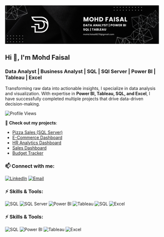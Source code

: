![Logo](https://github.com/Mohd-Faisal8081/Mohd-Faisal8081/blob/main/Mohd%20Faisal.png)

## Hi 👋, I'm Mohd Faisal
### Data Analyst | Business Analyst | SQL | SQl Server | Power BI | Tableau | Excel 

Transforming raw data into actionable insights, I specialize in data analysis and visualization. With expertise in **Power BI, Tableau, SQL, and Excel**, I have successfully completed multiple projects that drive data-driven decision-making.

![Profile Views](https://komarev.com/ghpvc/?username=Mohd-Faisal8081&color=blue)

🔹 **Check out my projects**:  
- [Pizza Sales (SQL Server)](https://github.com/Mohd-Faisal8081/Pizza_Sales)
- [E-Commerce Dashboard](https://github.com/Mohd-Faisal8081/E-Commerce-Dashboard)
- [HR Analytics Dashboard](https://github.com/Mohd-Faisal8081/HR-Analytics-Dashboard)
- [Sales Dashboard](https://github.com/Mohd-Faisal8081/Sales-Dashboard)
- [Budget Tracker](https://github.com/Mohd-Faisal8081/Budget-Tracker-Excel)

### 📫 Connect with me:  
[![LinkedIn](https://img.shields.io/badge/LinkedIn-0A66C2?style=for-the-badge&logo=linkedin&logoColor=white)](https://www.linkedin.com/in/mohdfaisal-data-analyst)
[![Email](https://img.shields.io/badge/Email-D14836?style=for-the-badge&logo=gmail&logoColor=white)](mailto:mohd.faisal8278@gmail.com)

### ⚡ Skills & Tools:
![SQL](https://img.shields.io/badge/SQL-?style=for-the-badge&logo=sqlite&logoColor=white)
![SQL Server](https://img.shields.io/badge/SQL%20Server-CC2927?style=for-the-badge&logo=microsoftsqlserver&logoColor=white)
![Power BI](https://img.shields.io/badge/Power%20BI-F2C811?style=for-the-badge&logo=powerbi&logoColor=black)
![Tableau](https://img.shields.io/badge/Tableau-E97627?style=for-the-badge&logo=tableau&logoColor=white)
![SQL](https://img.shields.io/badge/SQL-4479A1?style=for-the-badge&logo=mysql&logoColor=white)
![Excel](https://img.shields.io/badge/Excel-217346?style=for-the-badge&logo=microsoft-excel&logoColor=white)

### ⚡ Skills & Tools:
![SQL](https://img.shields.io/badge/SQL-4479A1?style=for-the-badge&logo=sqlite&logoColor=white)
![Power BI](https://img.shields.io/badge/Power%20BI-F2C811?style=for-the-badge&logo=powerbi&logoColor=black)
![Tableau](https://img.shields.io/badge/Tableau-E97627?style=for-the-badge&logo=tableau&logoColor=white)
![Excel](https://img.shields.io/badge/Excel-217346?style=for-the-badge&logo=microsoft-excel&logoColor=white)
